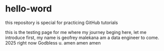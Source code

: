# hello-word
this repository is special for practicing GitHub tutorials

this is the testing page for me where my journey beging here, let me introduce first,
my name is geofrey malekana am a data engineer to come. 2025 right now Godbless u. amen amen amen
